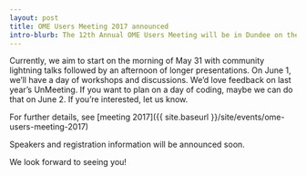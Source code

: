 ```yaml
---
layout: post
title: OME Users Meeting 2017 announced
intro-blurb: The 12th Annual OME Users Meeting will be in Dundee on the 31st May and 1st June 2017
---
```

Currently, we aim to start on the morning of May 31 with community lightning talks followed by an afternoon of longer presentations. On June 1, we’ll have a day of workshops and discussions. We’d love feedback on last year’s UnMeeting. If you want to plan on a day of coding, maybe we can do that on June 2. If you’re interested, let us know.

For further details, see [meeting 2017]({{ site.baseurl }}/site/events/ome-users-meeting-2017)

Speakers and registration information will be announced soon.

We look forward to seeing you!
